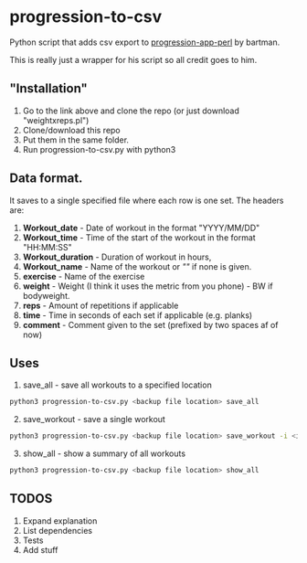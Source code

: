 # progression-to-csv
Python script that adds csv export to [progression-app-perl](https://github.com/bartman/progression-app-perl) by bartman.

This is really just a wrapper for his script so all credit goes to him.

## "Installation"
1. Go to the link above and clone the repo (or just download "weightxreps.pl")
2. Clone/download this repo
3. Put them in the same folder.
4. Run progression-to-csv.py with python3
## Data format.

It saves to a single specified file where each row is one set. The headers are:
1. **Workout_date** - Date of workout in the format "YYYY/MM/DD"
2. **Workout_time** - Time of the start of the workout in the format "HH:MM:SS"
3. **Workout_duration** - Duration of workout in hours,
4. **Workout_name** - Name of the workout or *"<improvised>"* if none is given.
5. **exercise** - Name of the exercise
6. **weight** - Weight (I think it uses the metric from you phone) - BW if bodyweight.
7. **reps** - Amount of repetitions if applicable
8. **time** - Time in seconds of each set if applicable (e.g. planks)
9. **comment** - Comment given to the set (prefixed by two spaces af of now)

## Uses
1. save_all - save all workouts to a specified location

```bash
python3 progression-to-csv.py <backup file location> save_all
```

2. save_workout - save a single workout

```bash
python3 progression-to-csv.py <backup file location> save_workout -i <index of workout> 
```

3. show_all - show a summary of all workouts


```bash
python3 progression-to-csv.py <backup file location> show_all
```

## TODOS
1. Expand explanation
1. List dependencies
2. Tests
3. Add stuff